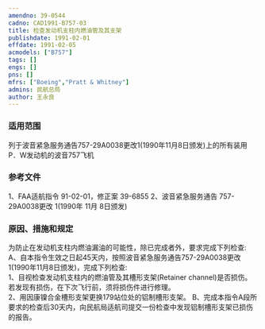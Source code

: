 ```yaml
---
amendno: 39-0544  
cadno: CAD1991-B757-03  
title: 检查发动机支柱内燃油管及其支架  
publishdate: 1991-02-01  
effdate: 1991-02-05  
acmodels: ["B757"]  
tags: []  
engs: []  
pns: []  
mfrs: ["Boeing","Pratt & Whitney"]  
admins: 民航总局  
author: 王永良  
---
```

  
### 适用范围  
列于波音紧急服务通告757-29A0038更改1(1990年11月8日颁发)上的所有装用P．W发动机的波音757飞机  
  
<!--more-->  
### 参考文件
1、FAA适航指令 91-02-01，修正案 39-6855 
2、波音紧急服务通告 757-29A0038更改 1(1990年 11月 8日颁发)  
  
### 原因、措施和规定   
  为防止在发动机支柱内燃油漏油的可能性，除已完成者外，要求完成下列检查: A、自本指令生效之日起45天内，按照波音紧急服务通告757-29A0038更改1(1990年11月8日颁发)，完成下列检查:  
1、目视检查发动机支柱内的燃油管及其槽形支架(Retainer channel)是否损伤。若发现有损伤，在下次飞行前，须将损伤件进行修理。  
2、用因康镍合金槽形支架更换179站位处的铝制槽形支架。 B、完成本指令A段所要求的检查后30天内，向民航局适航司提交一份检查中发现铝制槽形支架已损伤的报告。  
  
